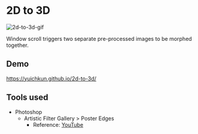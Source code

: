 # 2D to 3D

![2d-to-3d-gif](./2d-to-3d.gif)

Window scroll triggers two separate pre-processed images to be morphed together.

## Demo

https://yuichkun.github.io/2d-to-3d/

## Tools used

- Photoshop
  - Artistic Filter Gallery > Poster Edges
    - Reference: [YouTube](https://www.youtube.com/watch?v=e_654r3-RDw)